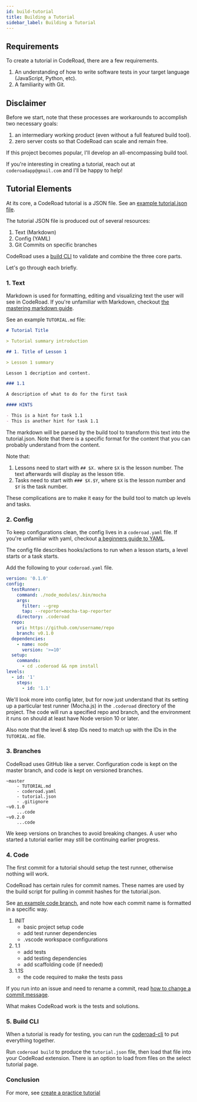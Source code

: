 ```yaml
---
id: build-tutorial
title: Building a Tutorial
sidebar_label: Building a Tutorial
---
```


## Requirements

To create a tutorial in CodeRoad, there are a few requirements.

1. An understanding of how to write software tests in your target language (JavaScript, Python, etc).
2. A familiarity with Git.

## Disclaimer

Before we start, note that these processes are workarounds to accomplish two necessary goals:

1. an intermediary working product (even without a full featured build tool).
2. zero server costs so that CodeRoad can scale and remain free.

If this project becomes popular, I'll develop an all-encompassing build tool.

If you're interesting in creating a tutorial, reach out at `coderoadapp@gmail.com` and I'll be happy to help!

## Tutorial Elements

At its core, a CodeRoad tutorial is a JSON file. See an [example tutorial.json file](https://raw.githubusercontent.com/coderoad/fcc-learn-npm/master/tutorial.json).

The tutorial JSON file is produced out of several resources:

1. Text (Markdown)
2. Config (YAML)
3. Git Commits on specific branches

CodeRoad uses a [build CLI](https://github.com/coderoad/coderoad-cli) to validate and combine the three core parts.

Let's go through each briefly.

### 1. Text

Markdown is used for formatting, editing and visualizing text the user will see in CodeRoad. If you're unfamiliar with Markdown, checkout [the mastering markdown guide](https://guides.github.com/features/mastering-markdown/).

See an example `TUTORIAL.md` file:

```md
# Tutorial Title

> Tutorial summary introduction

## 1. Title of Lesson 1

> Lesson 1 summary

Lesson 1 decription and content.

### 1.1

A description of what to do for the first task

#### HINTS

- This is a hint for task 1.1
- This is another hint for task 1.1
```

The markdown will be parsed by the build tool to transform this text into the tutorial.json. Note that there is a specific format for the content that you can probably understand from the content.

Note that:

1. Lessons need to start with `## $X.` where `$X` is the lesson number. The text afterwards will display as the lesson title.
2. Tasks need to start with `### $X.$Y`, where `$X` is the lesson number and `$Y` is the task number.

These complications are to make it easy for the build tool to match up levels and tasks.

### 2. Config

To keep configurations clean, the config lives in a `coderoad.yaml` file. If you're unfamiliar with yaml, checkout [a beginners guide to YAML](https://circleci.com/blog/what-is-yaml-a-beginner-s-guide).

The config file describes hooks/actions to run when a lesson starts, a level starts or a task starts.

Add the following to your `coderoad.yaml` file.

```yaml
version: '0.1.0'
config:
  testRunner:
    command: ./node_modules/.bin/mocha
    args:
      filter: --grep
      tap: --reporter=mocha-tap-reporter
    directory: .coderoad
  repo:
    uri: https://github.com/username/repo
    branch: v0.1.0
  dependencies:
    - name: node
      version: '>=10'
  setup:
    commands:
      - cd .coderoad && npm install
levels:
  - id: '1'
    steps:
      - id: '1.1'
```

We'll look more into config later, but for now just understand that its setting up a particular test runner (Mocha.js) in the `.coderoad` directory of the project. The code will run a specified repo and branch, and the environment it runs on should at least have Node version 10 or later.

Also note that the level & step IDs need to match up with the IDs in the `TUTORIAL.md` file.

### 3. Branches

CodeRoad uses GitHub like a server. Configuration code is kept on the master branch, and code is kept on versioned branches.

```text
~master
    - TUTORIAL.md
    - coderoad.yaml
    - tutorial.json
    - .gitignore
~v0.1.0
    ...code
~v0.2.0
    ...code
```

We keep versions on branches to avoid breaking changes. A user who started a tutorial earlier may still be continuing earlier progress.

### 4. Code

The first commit for a tutorial should setup the test runner, otherwise nothing will work.

CodeRoad has certain rules for commit names. These names are used by the build script for pulling in commit hashes for the tutorial.json.

See [an example code branch](https://github.com/coderoad/fcc-learn-npm/commits/v0.4.1), and note how each commit name is formatted in a specific way.

1. INIT
   - basic project setup code
   - add test runner dependencies
   - .vscode workspace configurations
2. 1.1
   - add tests
   - add testing dependencies
   - add scaffolding code (if needed)
3. 1.1S
   - the code required to make the tests pass

If you run into an issue and need to rename a commit, read [how to change a commit message](https://docs.github.com/en/github/committing-changes-to-your-project/changing-a-commit-message).

What makes CodeRoad work is the tests and solutions.

### 5. Build CLI

When a tutorial is ready for testing, you can run the [coderoad-cli](https://github.com/coderoad/coderoad-cli) to put everything together.

Run `coderoad build` to produce the `tutorial.json` file, then load that file into your CodeRoad extension. There is an option to load from files on the select tutorial page.

### Conclusion

For more, see [create a practice tutorial](/docs/create-a-practice-tutorial)
